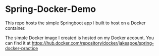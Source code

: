 # Spring-Docker-Demo
This repo hosts the simple Springboot app I built to host on a Docker container.

The simple Docker image I created is hosted on my Docker account. 
You can find it at https://hub.docker.com/repository/docker/jakeapoe/spring-docker-practice
